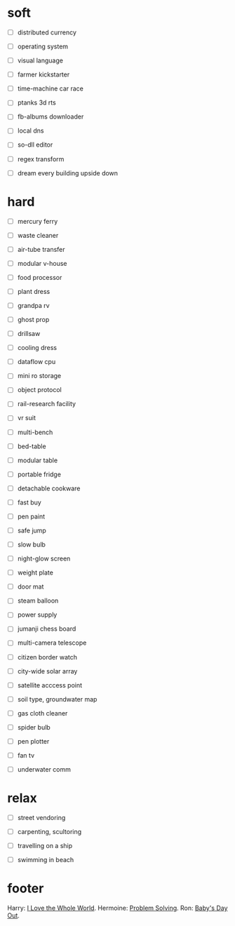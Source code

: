# soft

- [ ] distributed currency
- [ ] operating system
- [ ] visual language
- [ ] farmer kickstarter
- [ ] time-machine car race
- [ ] ptanks 3d rts
- [ ] fb-albums downloader
- [ ] local dns
- [ ] so-dll editor
- [ ] regex transform
- [ ] dream every building upside down


# hard

- [ ] mercury ferry
- [ ] waste cleaner
- [ ] air-tube transfer
- [ ] modular v-house
- [ ] food processor
- [ ] plant dress
- [ ] grandpa rv
- [ ] ghost prop
- [ ] drillsaw
- [ ] cooling dress
- [ ] dataflow cpu
- [ ] mini ro storage
- [ ] object protocol
- [ ] rail-research facility
- [ ] vr suit
- [ ] multi-bench
- [ ] bed-table
- [ ] modular table
- [ ] portable fridge
- [ ] detachable cookware
- [ ] fast buy
- [ ] pen paint
- [ ] safe jump
- [ ] slow bulb
- [ ] night-glow screen
- [ ] weight plate
- [ ] door mat
- [ ] steam balloon
- [ ] power supply
- [ ] jumanji chess board
- [ ] multi-camera telescope
- [ ] citizen border watch
- [ ] city-wide solar array
- [ ] satellite acccess point
- [ ] soil type, groundwater map
- [ ] gas cloth cleaner
- [ ] spider bulb
- [ ] pen plotter
- [ ] fan tv
- [ ] underwater comm


# relax

- [ ] street vendoring
- [ ] carpenting, scultoring
- [ ] travelling on a ship
- [ ] swimming in beach


# footer

Harry: [I Love the Whole World].
Hermoine: [Problem Solving].
Ron: [Baby's Day Out].

[I Love the Whole World]: https://medium.com/@abhisheksahu0422/i-love-the-whole-world-af5846b85b5c
[Problem Solving]: https://medium.com/@abhisheksahu0422/problem-solving-17a388e4c2a0
[Baby's Day Out]: https://www.youtube.com/watch?v=pzow5wUp7hY
